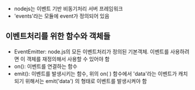 - nodejs는 이벤트 기반 비동기처리 서버 프레임워크
- 'events'라는 모듈에 event가 정의되어 있음

## 이벤트처리를 위한 함수와 객체들
- EventEmitter: node.js의 모든 이벤트처리가 정의된 기본객체. 이벤트를 사용하려면 이 객체를 재정의해서 사용할 수 있어야 함
- on(): 이벤트를 연결하는 함수
- emit(): 이벤트를 발생시키는 함수, 위의 on( ) 함수에서 'data'라는 이벤트가 캐치되기 위해서는 emit('data') 의 형태로 이벤트를 발생시켜야 함
